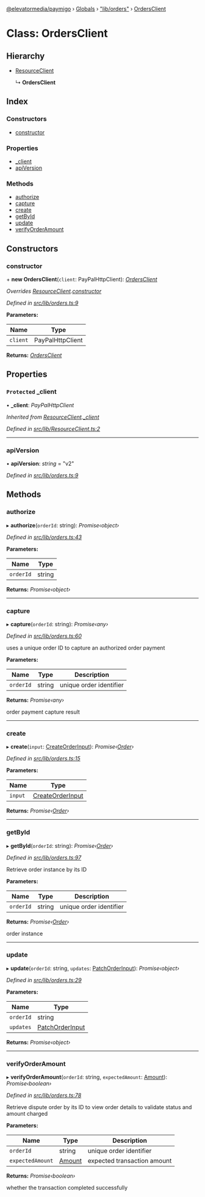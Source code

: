 [@elevatormedia/paymigo](../README.md) › [Globals](../globals.md) › ["lib/orders"](../modules/_lib_orders_.md) › [OrdersClient](_lib_orders_.ordersclient.md)

# Class: OrdersClient

## Hierarchy

-   [ResourceClient](_lib_resourceclient_.resourceclient.md)

    ↳ **OrdersClient**

## Index

### Constructors

-   [constructor](_lib_orders_.ordersclient.md#constructor)

### Properties

-   [\_client](_lib_orders_.ordersclient.md#protected-_client)
-   [apiVersion](_lib_orders_.ordersclient.md#apiversion)

### Methods

-   [authorize](_lib_orders_.ordersclient.md#authorize)
-   [capture](_lib_orders_.ordersclient.md#capture)
-   [create](_lib_orders_.ordersclient.md#create)
-   [getById](_lib_orders_.ordersclient.md#getbyid)
-   [update](_lib_orders_.ordersclient.md#update)
-   [verifyOrderAmount](_lib_orders_.ordersclient.md#verifyorderamount)

## Constructors

### constructor

\+ **new OrdersClient**(`client`: PayPalHttpClient): _[OrdersClient](_lib_orders_.ordersclient.md)_

_Overrides [ResourceClient](_lib_resourceclient_.resourceclient.md).[constructor](_lib_resourceclient_.resourceclient.md#constructor)_

_Defined in [src/lib/orders.ts:9](https://github.com/ELEVATORmedia/paymigo/blob/3f5d74d/src/lib/orders.ts#L9)_

**Parameters:**

| Name     | Type             |
| -------- | ---------------- |
| `client` | PayPalHttpClient |

**Returns:** _[OrdersClient](_lib_orders_.ordersclient.md)_

## Properties

### `Protected` \_client

• **\_client**: _PayPalHttpClient_

_Inherited from [ResourceClient](_lib_resourceclient_.resourceclient.md).[\_client](_lib_resourceclient_.resourceclient.md#protected-_client)_

_Defined in [src/lib/ResourceClient.ts:2](https://github.com/ELEVATORmedia/paymigo/blob/3f5d74d/src/lib/ResourceClient.ts#L2)_

---

### apiVersion

• **apiVersion**: _string_ = "v2"

_Defined in [src/lib/orders.ts:9](https://github.com/ELEVATORmedia/paymigo/blob/3f5d74d/src/lib/orders.ts#L9)_

## Methods

### authorize

▸ **authorize**(`orderId`: string): _Promise‹object›_

_Defined in [src/lib/orders.ts:43](https://github.com/ELEVATORmedia/paymigo/blob/3f5d74d/src/lib/orders.ts#L43)_

**Parameters:**

| Name      | Type   |
| --------- | ------ |
| `orderId` | string |

**Returns:** _Promise‹object›_

---

### capture

▸ **capture**(`orderId`: string): _Promise‹any›_

_Defined in [src/lib/orders.ts:60](https://github.com/ELEVATORmedia/paymigo/blob/3f5d74d/src/lib/orders.ts#L60)_

uses a unique order ID to capture an authorized order payment

**Parameters:**

| Name      | Type   | Description             |
| --------- | ------ | ----------------------- |
| `orderId` | string | unique order identifier |

**Returns:** _Promise‹any›_

order payment capture result

---

### create

▸ **create**(`input`: [CreateOrderInput](../interfaces/_types_orders_.createorderinput.md)): _Promise‹[Order](../interfaces/_types_orders_.order.md)›_

_Defined in [src/lib/orders.ts:15](https://github.com/ELEVATORmedia/paymigo/blob/3f5d74d/src/lib/orders.ts#L15)_

**Parameters:**

| Name    | Type                                                                 |
| ------- | -------------------------------------------------------------------- |
| `input` | [CreateOrderInput](../interfaces/_types_orders_.createorderinput.md) |

**Returns:** _Promise‹[Order](../interfaces/_types_orders_.order.md)›_

---

### getById

▸ **getById**(`orderId`: string): _Promise‹[Order](../interfaces/_types_orders_.order.md)›_

_Defined in [src/lib/orders.ts:97](https://github.com/ELEVATORmedia/paymigo/blob/3f5d74d/src/lib/orders.ts#L97)_

Retrieve order instance by its ID

**Parameters:**

| Name      | Type   | Description             |
| --------- | ------ | ----------------------- |
| `orderId` | string | unique order identifier |

**Returns:** _Promise‹[Order](../interfaces/_types_orders_.order.md)›_

order instance

---

### update

▸ **update**(`orderId`: string, `updates`: [PatchOrderInput](../interfaces/_types_orders_.patchorderinput.md)): _Promise‹object›_

_Defined in [src/lib/orders.ts:29](https://github.com/ELEVATORmedia/paymigo/blob/3f5d74d/src/lib/orders.ts#L29)_

**Parameters:**

| Name      | Type                                                               |
| --------- | ------------------------------------------------------------------ |
| `orderId` | string                                                             |
| `updates` | [PatchOrderInput](../interfaces/_types_orders_.patchorderinput.md) |

**Returns:** _Promise‹object›_

---

### verifyOrderAmount

▸ **verifyOrderAmount**(`orderId`: string, `expectedAmount`: [Amount](../interfaces/_types_common_.amount.md)): _Promise‹boolean›_

_Defined in [src/lib/orders.ts:78](https://github.com/ELEVATORmedia/paymigo/blob/3f5d74d/src/lib/orders.ts#L78)_

Retrieve dispute order by its ID to view order details to validate status and amount charged

**Parameters:**

| Name             | Type                                             | Description                 |
| ---------------- | ------------------------------------------------ | --------------------------- |
| `orderId`        | string                                           | unique order identifier     |
| `expectedAmount` | [Amount](../interfaces/_types_common_.amount.md) | expected transaction amount |

**Returns:** _Promise‹boolean›_

whether the transaction completed successfully
